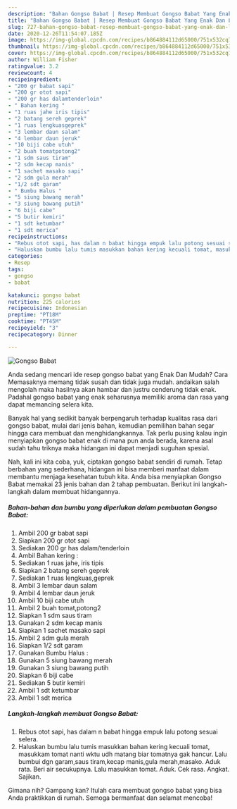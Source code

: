 ```yaml
---
description: "Bahan Gongso Babat | Resep Membuat Gongso Babat Yang Enak Dan Lezat"
title: "Bahan Gongso Babat | Resep Membuat Gongso Babat Yang Enak Dan Lezat"
slug: 727-bahan-gongso-babat-resep-membuat-gongso-babat-yang-enak-dan-lezat
date: 2020-12-26T11:54:07.185Z
image: https://img-global.cpcdn.com/recipes/b864884112d65000/751x532cq70/gongso-babat-foto-resep-utama.jpg
thumbnail: https://img-global.cpcdn.com/recipes/b864884112d65000/751x532cq70/gongso-babat-foto-resep-utama.jpg
cover: https://img-global.cpcdn.com/recipes/b864884112d65000/751x532cq70/gongso-babat-foto-resep-utama.jpg
author: William Fisher
ratingvalue: 3.2
reviewcount: 4
recipeingredient:
- "200 gr babat sapi"
- "200 gr otot sapi"
- "200 gr has dalamtenderloin"
- " Bahan kering "
- "1 ruas jahe iris tipis"
- "2 batang sereh geprek"
- "1 ruas lengkuasgeprek"
- "3 lembar daun salam"
- "4 lembar daun jeruk"
- "10 biji cabe utuh"
- "2 buah tomatpotong2"
- "1 sdm saus tiram"
- "2 sdm kecap manis"
- "1 sachet masako sapi"
- "2 sdm gula merah"
- "1/2 sdt garam"
- " Bumbu Halus "
- "5 siung bawang merah"
- "3 siung bawang putih"
- "6 biji cabe"
- "5 butir kemiri"
- "1 sdt ketumbar"
- "1 sdt merica"
recipeinstructions:
- "Rebus otot sapi, has dalam n babat hingga empuk lalu potong sesuai selera."
- "Haluskan bumbu lalu tumis masukkan bahan kering kecuali tomat, masukkam tomat nanti wktu udh matang biar tomatnya gak hancur. Lalu bumbui dgn garam,saus tiram,kecap manis,gula merah,masako. Aduk rata. Beri air secukupnya. Lalu masukkan tomat. Aduk. Cek rasa. Angkat. Sajikan."
categories:
- Resep
tags:
- gongso
- babat

katakunci: gongso babat 
nutrition: 225 calories
recipecuisine: Indonesian
preptime: "PT18M"
cooktime: "PT45M"
recipeyield: "3"
recipecategory: Dinner

---
```



![Gongso Babat](https://img-global.cpcdn.com/recipes/b864884112d65000/751x532cq70/gongso-babat-foto-resep-utama.jpg)

Anda sedang mencari ide resep gongso babat yang Enak Dan Mudah? Cara Memasaknya memang tidak susah dan tidak juga mudah. andaikan salah mengolah maka hasilnya akan hambar dan justru cenderung tidak enak. Padahal gongso babat yang enak seharusnya memiliki aroma dan rasa yang dapat memancing selera kita.



Banyak hal yang sedikit banyak berpengaruh terhadap kualitas rasa dari gongso babat, mulai dari jenis bahan, kemudian pemilihan bahan segar hingga cara membuat dan menghidangkannya. Tak perlu pusing kalau ingin menyiapkan gongso babat enak di mana pun anda berada, karena asal sudah tahu triknya maka hidangan ini dapat menjadi suguhan spesial.


Nah, kali ini kita coba, yuk, ciptakan gongso babat sendiri di rumah. Tetap berbahan yang sederhana, hidangan ini bisa memberi manfaat dalam membantu menjaga kesehatan tubuh kita. Anda bisa menyiapkan Gongso Babat memakai 23 jenis bahan dan 2 tahap pembuatan. Berikut ini langkah-langkah dalam membuat hidangannya.

<!--inarticleads1-->

##### Bahan-bahan dan bumbu yang diperlukan dalam pembuatan Gongso Babat:

1. Ambil 200 gr babat sapi
1. Siapkan 200 gr otot sapi
1. Sediakan 200 gr has dalam/tenderloin
1. Ambil  Bahan kering :
1. Sediakan 1 ruas jahe, iris tipis
1. Siapkan 2 batang sereh geprek
1. Sediakan 1 ruas lengkuas,geprek
1. Ambil 3 lembar daun salam
1. Ambil 4 lembar daun jeruk
1. Ambil 10 biji cabe utuh
1. Ambil 2 buah tomat,potong2
1. Siapkan 1 sdm saus tiram
1. Gunakan 2 sdm kecap manis
1. Siapkan 1 sachet masako sapi
1. Ambil 2 sdm gula merah
1. Siapkan 1/2 sdt garam
1. Gunakan  Bumbu Halus :
1. Gunakan 5 siung bawang merah
1. Gunakan 3 siung bawang putih
1. Siapkan 6 biji cabe
1. Sediakan 5 butir kemiri
1. Ambil 1 sdt ketumbar
1. Ambil 1 sdt merica




<!--inarticleads2-->

##### Langkah-langkah membuat Gongso Babat:

1. Rebus otot sapi, has dalam n babat hingga empuk lalu potong sesuai selera.
1. Haluskan bumbu lalu tumis masukkan bahan kering kecuali tomat, masukkam tomat nanti wktu udh matang biar tomatnya gak hancur. Lalu bumbui dgn garam,saus tiram,kecap manis,gula merah,masako. Aduk rata. Beri air secukupnya. Lalu masukkan tomat. Aduk. Cek rasa. Angkat. Sajikan.




Gimana nih? Gampang kan? Itulah cara membuat gongso babat yang bisa Anda praktikkan di rumah. Semoga bermanfaat dan selamat mencoba!
